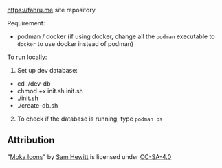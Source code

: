 https://fahru.me site repository.

Requirement:

- podman / docker (if using docker, change all the `podman` executable to `docker` to use docker instead of podman)

To run locally:

1. Set up dev database:
  - cd ./dev-db
  - chmod +x init.sh init.sh
  - ./init.sh
  - ./create-db.sh
2. To check if the database is running, type `podman ps`

## Attribution

"[Moka Icons](http://snwh.org/moka)" by [Sam Hewitt](http://samuelhewitt.com/) is licensed under [CC-SA-4.0](http://creativecommons.org/licenses/by-sa/4.0/)

